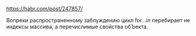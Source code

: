 https://habr.com/post/247857/  

Вопреки распространенному заблуждению цикл for...in перебирает не индексы массива, а перечислимые свойства обЪекта.